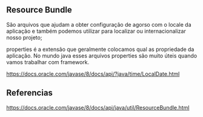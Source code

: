 ## Resource Bundle

São arquivos que ajudam a obter configuração de agorso com o locale da aplicação e também
podemos utilizar para localizar ou internacionalizar nosso projeto;


properties é a extensão que geralmente colocamos qual as propriedade da aplicação. No mundo java esses arquivos properties são muito úteis quando vamos trabalhar com framework. 



https://docs.oracle.com/javase/8/docs/api/?java/time/LocalDate.html

## Referencias
https://docs.oracle.com/javase/8/docs/api/java/util/ResourceBundle.html

